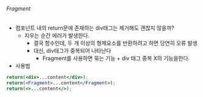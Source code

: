 ###### Fragment
- 컴포넌트 내의 return문에 존재하는 div태그는 제거해도 괜찮지 않을까?
	- 지우는 순간 에러가 발생한다.
		- 결국 함수인데, 두 개 이상의 형제요소를 반환하려고 하면 당연히 오류 발생
		- 대신, div태그가 중복되어 나타난다
			- Fragment를 사용하면 묶는 기능 + div 태그 중복 X의 기능을한다.
- 사용법
```jsx
return(<div>...content</div>);
return(<Fragment>...content</Fragment>);
return(<>...content</>);
```

